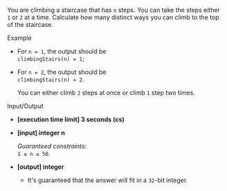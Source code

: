 
You are climbing a staircase that has  `n`  steps. You can take the steps either  `1`  or  `2`  at a time. Calculate how many distinct ways you can climb to the top of the staircase.

Example

-   For  `n = 1`, the output should be  
    `climbingStairs(n) = 1`;
    
-   For  `n = 2`, the output should be  
    `climbingStairs(n) = 2`.
    
    You can either climb  `2`  steps at once or climb  `1`  step two times.
    

Input/Output

-   **[execution time limit] 3 seconds (cs)**
    
-   **[input] integer n**
    
    _Guaranteed constraints:_  
    `1 ≤ n ≤ 50`.
    
-   **[output] integer**
    
    -   It's guaranteed that the answer will fit in a  `32`-bit integer.
